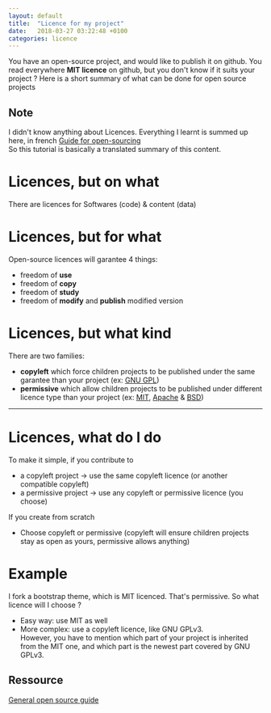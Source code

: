 ```yaml
---
layout: default
title:  "Licence for my project"
date:   2018-03-27 03:22:48 +0100
categories: licence
---
```


You have an open-source project, and would like to publish it on github. You read everywhere **MIT licence** on github, but you don't know if it suits your project ? Here is a short summary of what can be done for open source projects  

##  Note

I didn't know anything about Licences. Everything I learnt is summed up here, in french [Guide for open-sourcing][ouverture]  
So this tutorial is basically a translated summary of this content.


# Licences, but on what

There are licences for Softwares (code) & content (data)


# Licences, but for what

Open-source licences will garantee 4 things:
 * freedom of **use**
 * freedom of **copy**
 * freedom of **study**
 * freedom of **modify** and **publish** modified version


# Licences, but what kind

There are two families:
  * **copyleft** which force children projects to be published under the same garantee than your project (ex: [GNU GPL][gnu])
  * **permissive** which allow children projects to be published under different licence type than your project (ex: [MIT][mit], [Apache][Apache] & [BSD][bsd])

<hr>  

# Licences, what do I do

To make it simple, if you contribute to
 * a copyleft project   -> use the same copyleft licence (or another compatible copyleft)
 * a permissive project -> use any copyleft or permissive licence (you choose)

If you create from scratch
 * Choose copyleft or permissive (copyleft will ensure children projects stay as open as yours, permissive allows anything)

# Example

I fork a bootstrap theme, which is MIT licenced. That's permissive. So what licence will I choose ?  
 * Easy way: use MIT as well  
 * More complex: use a copyleft licence, like GNU GPLv3.  
   However, you have to mention which part of your project is inherited from the MIT one, and which part is the newest part covered by GNU GPLv3.

## Ressource

[General open source guide][ressource1]

[ouverture]: https://github.com/entrepreneur-interet-general/eig-link/blob/master/ouverture.org
[gnu]: https://fr.wikipedia.org/wiki/Licence_publique_g%25C3%25A9n%25C3%25A9rale_GNU
[mit]: https://fr.wikipedia.org/wiki/Licence_MIT
[bsd]: https://fr.wikipedia.org/wiki/Licence_BSD
[Apache]: https://fr.wikipedia.org/wiki/Licence_Apache
[ressource1]: https://opensource.guide/
